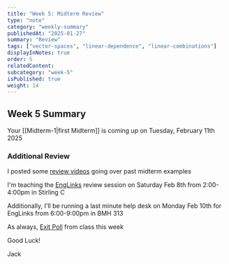 ```yaml
---
title: "Week 5: Midterm Review"
type: "note"
category: "weekly-summary"
publishedAt: "2025-01-27"
summary: "Review"
tags: ["vector-spaces", "linear-dependence", "linear-combinations"]
displayInNotes: true
order: 5
relatedContent:
subcategory: "week-5"
isPublished: true
weight: 14
---
```

## Week 5 Summary

Your [[Midterm-1|first Midterm]] is coming up on Tuesday, February 11th 2025

### Additional Review
I posted some [review videos](/videos) going over past midterm examples

I'm teaching the [EngLinks](https://linktr.ee/englinks?fbclid=PAZXh0bgNhZW0CMTEAAabEz6u0ydugTzstbteV8uACjSfhg3KuV_OhpbnUvtrgzmSRx_fYZssc5l4_aem_G3qSW0kRxCPGIZMoYXVECA) review session on Saturday Feb 8th from 2:00-4:00pm in Stirling C

Additionally, I'll be running a last minute help desk on Monday Feb 10th for EngLinks from 6:00-9:00pm in BMH 313

As always, [Exit Poll](https://forms.gle/TQXnRuSMDzQYZZky7) from class this week

Good Luck!

Jack

